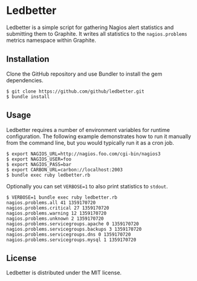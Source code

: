 # Ledbetter

Ledbetter is a simple script for gathering Nagios alert statistics and submitting them to Graphite. It writes all statistics to the `nagios.problems` metrics namespace within Graphite.

## Installation

Clone the GitHub repository and use Bundler to install the gem dependencies.

```
$ git clone https://github.com/github/ledbetter.git
$ bundle install
```

## Usage

Ledbetter requires a number of environment variables for runtime configuration. The following example demonstrates how to run it manually from the command line, but you would typically run it as a cron job.

```
$ export NAGIOS_URL=http://nagios.foo.com/cgi-bin/nagios3
$ export NAGIOS_USER=foo
$ export NAGIOS_PASS=bar
$ export CARBON_URL=carbon://localhost:2003
$ bundle exec ruby ledbetter.rb
```

Optionally you can set `VERBOSE=1` to also print statistics to `stdout`.

```
$ VERBOSE=1 bundle exec ruby ledbetter.rb
nagios.problems.all 41 1359170720
nagios.problems.critical 27 1359170720
nagios.problems.warning 12 1359170720
nagios.problems.unknown 2 1359170720
nagios.problems.servicegroups.apache 0 1359170720
nagios.problems.servicegroups.backups 3 1359170720
nagios.problems.servicegroups.dns 0 1359170720
nagios.problems.servicegroups.mysql 1 1359170720
```

## License 

Ledbetter is distributed under the MIT license.

